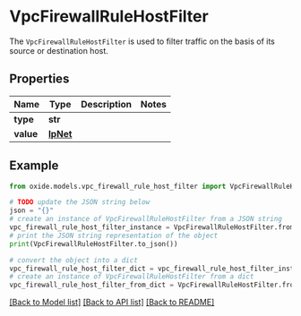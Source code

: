 # VpcFirewallRuleHostFilter

The `VpcFirewallRuleHostFilter` is used to filter traffic on the basis of its source or destination host.

## Properties

Name | Type | Description | Notes
------------ | ------------- | ------------- | -------------
**type** | **str** |  | 
**value** | [**IpNet**](IpNet.md) |  | 

## Example

```python
from oxide.models.vpc_firewall_rule_host_filter import VpcFirewallRuleHostFilter

# TODO update the JSON string below
json = "{}"
# create an instance of VpcFirewallRuleHostFilter from a JSON string
vpc_firewall_rule_host_filter_instance = VpcFirewallRuleHostFilter.from_json(json)
# print the JSON string representation of the object
print(VpcFirewallRuleHostFilter.to_json())

# convert the object into a dict
vpc_firewall_rule_host_filter_dict = vpc_firewall_rule_host_filter_instance.to_dict()
# create an instance of VpcFirewallRuleHostFilter from a dict
vpc_firewall_rule_host_filter_from_dict = VpcFirewallRuleHostFilter.from_dict(vpc_firewall_rule_host_filter_dict)
```
[[Back to Model list]](../README.md#documentation-for-models) [[Back to API list]](../README.md#documentation-for-api-endpoints) [[Back to README]](../README.md)


